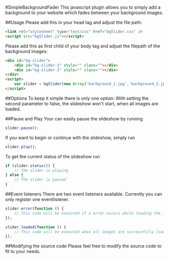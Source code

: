 #SimpleBackgroundFader
This javascript plugin allows you to simply add a background to your website which fades between your background images.


##Usage
Please add this in your head tag and adjust the file path:
```html
<link rel="stylesheet" type="text/css" href="bgSlider.css" />
<script src="bgSlider.js"></script>
```

Please add this as first child of your body tag and adjust the filepath of the background images:
```html
<div id="bg-slider">
	<div id="bg-slider-1" style="" class=""></div>
	<div id="bg-slider-2" style="" class=""></div>
</div>
<script>
    var slider = bgSlider(new Array('background_1.jpg','background_2.jpg','background_3.jpg'));
</script>
```

##Options
To keep it simple there is only one option: With setting the second parameter to false, the slideshow won't start, when all images are loaded.

##Pause and Play
Your can easily pause the slideshow by running
```javascript
slider.pause();
```
If you want to begin or continue with the slideshow, simply run
```javascript
slider.play();
```
To get the current status of the slideshow run
``` javascript
if (slider.status()) {
    // The slider is playing
} else {
    // The slider is paused
}
```

##Event listeners
There are two event listeners available.
Currently you can only register one eventlistener.
```javascript
slider.error(function () {
    // This code will be executed if a error occurs while loading the images.
});

slider.loaded(function () {
    // This code will be executed when all images are successfully loaded.
});
```

##Modifying the source code
Please feel free to modify the source code to fit to your needs.

